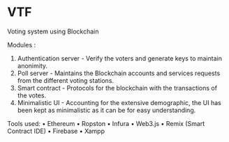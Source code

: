 # VTF
Voting system using Blockchain

Modules :
 1.  Authentication server - Verify the voters and generate keys to maintain anonimity.
 2.  Poll server - Maintains the Blockchain accounts and services requests from the different voting stations.
 3.  Smart contract - Protocols for the blockchain with the transactions of the votes.
 4.  Minimalistic UI - Accounting for the extensive demographic, the UI has been kept as minimalistic as it can be for easy understanding.

Tools used:
•	Ethereum
•	Ropston
•	Infura
•	Web3.js
•	Remix (Smart Contract IDE)
•	Firebase
•	Xampp


